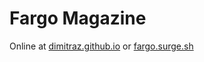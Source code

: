 # Fargo Magazine
Online at [dimitraz.github.io](http://dimitraz.github.io) or [fargo.surge.sh](http://fargo.surge.sh)
